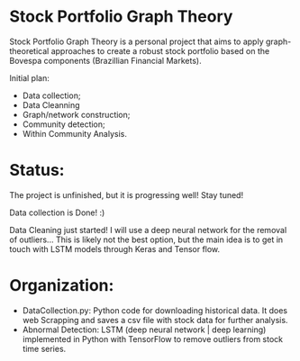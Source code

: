 # Stock Portfolio Graph Theory #

Stock Portfolio Graph Theory is a personal project that aims to apply graph-theoretical approaches to create a robust stock portfolio based on the Bovespa components (Brazillian Financial Markets).

Initial plan: 
* Data collection;
* Data Cleanning
* Graph/network construction;   
* Community detection;
* Within Community Analysis. 


# Status:

The project is unfinished, but it is progressing well! Stay tuned!

Data collection is Done! :) 

Data Cleaning just started! I will use a deep neural network for the removal of outliers... This is likely not the best option, but the main idea is to get in touch with LSTM models through Keras and Tensor flow. 

# Organization:

* DataCollection.py: Python code for downloading historical data. It does web Scrapping and saves a csv file with stock data for further analysis.  
* Abnormal Detection: LSTM (deep neural network | deep learning) implemented in Python with TensorFlow to remove outliers from stock time series.

